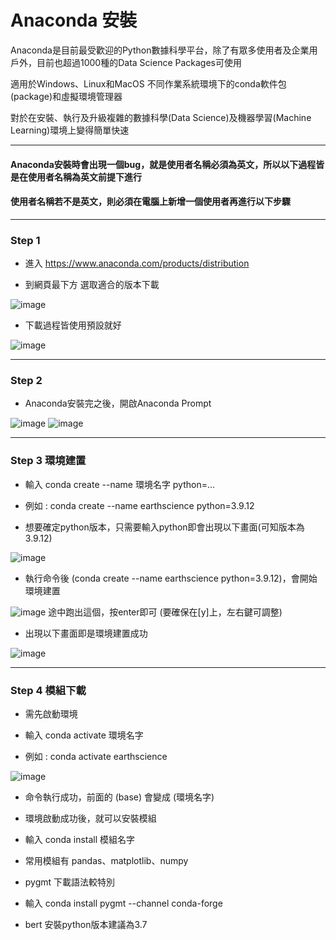 # Anaconda 安裝

Anaconda是目前最受歡迎的Python數據科學平台，除了有眾多使用者及企業用戶外，目前也超過1000種的Data Science Packages可使用

適用於Windows、Linux和MacOS 不同作業系統環境下的conda軟件包(package)和虛擬環境管理器

對於在安裝、執行及升級複雜的數據科學(Data Science)及機器學習(Machine Learning)環境上變得簡單快速

----

#### Anaconda安裝時會出現一個bug，就是使用者名稱必須為英文，所以以下過程皆是在使用者名稱為英文前提下進行
#### 使用者名稱若不是英文，則必須在電腦上新增一個使用者再進行以下步驟

----

### Step 1 

- 進入 https://www.anaconda.com/products/distribution

- 到網頁最下方 選取適合的版本下載

![image](https://user-images.githubusercontent.com/101647060/176829479-96247b67-d761-4ce4-a0b1-9d2484a0ef33.png)


- 下載過程皆使用預設就好       
 
![image](https://user-images.githubusercontent.com/101647060/176830053-33ed13bd-c34b-45fa-9398-6998fa6c8812.png)

----

### Step 2 


- Anaconda安裝完之後，開啟Anaconda Prompt

![image](https://user-images.githubusercontent.com/101647060/176830431-e153bfc3-6ce1-4d41-9c4d-d120d797aace.png)
![image](https://user-images.githubusercontent.com/101647060/176830679-510e6259-e1a7-476c-ac84-96e6c43b14b6.png)

----

### Step 3  環境建置

- 輸入 conda create --name 環境名字 python=...

- 例如 : conda create --name earthscience python=3.9.12

- 想要確定python版本，只需要輸入python即會出現以下畫面(可知版本為3.9.12)

![image](https://user-images.githubusercontent.com/101647060/176831066-a6dc315a-afd1-4c3b-a661-d697d83eb225.png)

- 執行命令後 (conda create --name earthscience python=3.9.12)，會開始環境建置

![image](https://user-images.githubusercontent.com/101647060/176831354-2580ce95-1995-4362-afd2-f3e765fbf605.png) 途中跑出這個，按enter即可 (要確保在[y]上，左右鍵可調整)

- 出現以下畫面即是環境建置成功

![image](https://user-images.githubusercontent.com/101647060/176831414-306e73fb-7f3b-45f7-9ac3-6e1d382ddb8e.png)

----

### Step 4  模組下載

- 需先啟動環境 

- 輸入 conda activate 環境名字
- 例如 : conda activate earthscience

![image](https://user-images.githubusercontent.com/101647060/176834037-2b165cc7-8755-41e7-9835-e09ca24af85e.png)

- 命令執行成功，前面的 (base) 會變成 (環境名字)
- 環境啟動成功後，就可以安裝模組

- 輸入 conda install 模組名字
- 常用模組有 pandas、matplotlib、numpy

- pygmt 下載語法較特別
- 輸入 conda install pygmt --channel conda-forge

- bert 安裝python版本建議為3.7










